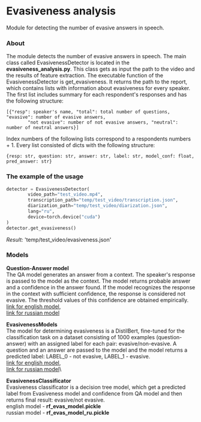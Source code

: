 ﻿# Evasiveness analysis
Module for detecting the number of evasive answers in speech.

### About

The module detects the number of evasive answers in speech.
The main class called EvasivenessDetector is located in the <b>evasiveness_analysis.py</b>.
This class gets as input the path to the video and the results of feature extraction. 
The executable function of the EvasivenessDetector is get_evasiveness. 
It returns the path to the report, which contains lists with information about evasiveness for every speaker.\
The first list includes summary for each respondent's responses and has the following structure:
```
[{"resp": speaker's name, "total": total number of questions, "evasive": number of evasive answers,
        "not evasive": number of not evasive answers, "neutral": number of neutral answers}]
```
Index numbers of the following lists correspond to a respondents numbers + 1. Every list consisted of
        dicts with the following structure:
```
{resp: str, question: str, answer: str, label: str, model_conf: float, pred_answer: str}
```

### The example of the usage

```python
detector = EvasivenessDetector(
        video_path="test_video.mp4",
        transcription_path="temp/test_video/transcription.json",
        diarization_path="temp/test_video/diarization.json",
        lang="ru",
        device=torch.device("cuda")
)
detector.get_evasiveness()
```
*Result:* 'temp/test_video/evasiveness.json'

### Models
**Question-Answer model**\
The QA model generates an answer from a context.
The speaker's response is passed to the model as the context.
The model returns probable answer and a confidence in the answer found.
If the model recognizes the response in the context with sufficient confidence,
the response is considered not evasive. 
The threshold values of this confidence are obtained empirically.\
[link for english model](https://huggingface.co/deepset/roberta-base-squad2),\
[link for russian model](https://huggingface.co/mrm8488/bert-multi-cased-finetuned-xquadv1)

**EvasivenessModels**\
The model for determining evasiveness is a DistilBert, fine-tuned for
the classification task on a dataset consisting of 1000 examples
(question-answer) with an assigned label for each pair: evasive/non-evasive.
A question and an answer are passed to the model and the model returns a predicted
label: LABEL_0 - not evasive, LABEL_1 - evasive.\
[link for english model](https://huggingface.co/alenaa/evasiveness),\
[link for russian model](https://huggingface.co/alenaa/ru_evasiveness)\

**EvasivenessClassificator**\
Evasiveness classificator is a decision tree model, which get a predicted label 
from Evasiveness model and confidence from QA model and then returns final result:
evasive/not evasive.\
english model - **rf_evas_model.pickle** \
russian model - **rf_evas_model_ru.pickle**
